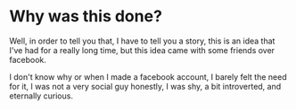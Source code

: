 Why was this done?
=======
Well, in order to tell you that, I have to tell you a story, this is an idea that I've had for a really long time, but this idea came with some friends over facebook.

I don't know why or when I made a facebook account, I barely felt the need for it, I was not a very social guy honestly, I was shy, a bit introverted, and eternally curious. 
